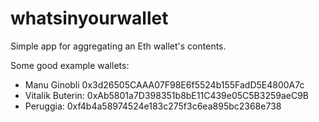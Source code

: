 # whatsinyourwallet

Simple app for aggregating an Eth wallet's contents.

Some good example wallets:
- Manu Ginobli  0x3d26505CAAA07F98E6f5524b155FadD5E4800A7c
- Vitalik Buterin: 0xAb5801a7D398351b8bE11C439e05C5B3259aeC9B
- Peruggia: 0xf4b4a58974524e183c275f3c6ea895bc2368e738
